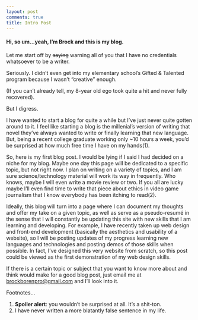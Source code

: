 ```yaml
---
layout: post
comments: true
title: Intro Post
---
```


#### Hi, so um…yeah, I’m Brock and this is my blog.﻿


Let me start off by <del>saying</del> warning all of you that I have no credentials whatsoever to be a writer.

Seriously. I didn’t even get into my elementary school’s Gifted & Talented program because I wasn’t “creative” enough.

(If you can’t already tell, my 8-year old ego took quite a hit and never fully recovered). 



But I digress. 



I have wanted to start a blog for quite a while but I’ve just never quite gotten around to it. I feel like starting a blog is the millenial’s version of writing that novel they’ve always wanted to write or finally learning that new language. But, being a recent college graduate working only ~10 hours a week, you’d be surprised at how much free time I have on my hands(1).



So, here is my first blog post. I would be lying if I said I had decided on a niche for my blog. Maybe one day this page will be dedicated to a specific topic, but not right now. I plan on writing on a variety of topics, and I am sure science/technology material will work its way in frequently. Who knows, maybe I will even write a movie review or two. If you all are lucky maybe I’ll even find time to write that piece about ethics in video game journalism that I know everybody has been itching to read(2).





Ideally, this blog will turn into a page where I can document my thoughts and offer my take on a given topic, as well as serve as a pseudo-resumé in the sense that I will constantly be updating this site with new skills that I am learning and developing. For example, I have recently taken up web design and front-end development (basically the aesthetics and usability of a website), so I will be posting updates of my progress learning new languages and technologies and posting demos of those skills when possible. In fact, I’ve designed this very website from scratch, so this post could be viewed as the first demonstration of my web design skills. 



If there is a certain topic or subject that you want to know more about and think would make for a good blog post, just email me at brockborenpro@gmail.com and I’ll look into it.



﻿Footnotes...  
1. **Spoiler alert**: you wouldn’t be surprised at all. It’s a shit-ton.  
2. I have never written a more blatantly false sentence in my life.